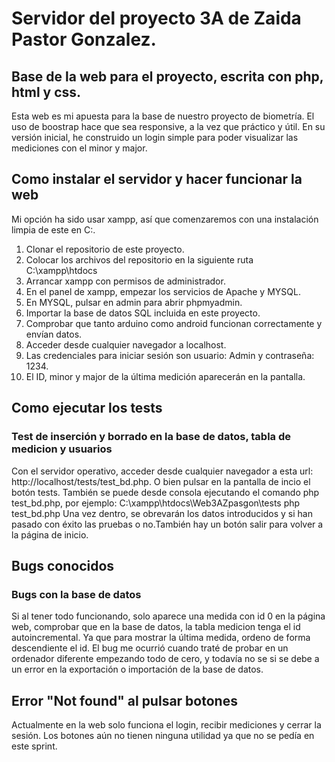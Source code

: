 # Servidor del proyecto 3A de Zaida Pastor Gonzalez.

## Base de la web para el proyecto, escrita con php, html y css.

Esta web es mi apuesta para la base de nuestro proyecto de biometría. 
El uso de boostrap hace que sea responsive, a la vez que práctico y útil. 
En su versión inicial, he construido un login simple para poder visualizar las mediciones con el minor y major.

## Como instalar el servidor y hacer funcionar la web

Mi opción ha sido usar xampp, así que comenzaremos con una instalación limpia de este en C:.

1. Clonar el repositorio de este proyecto.
2. Colocar los archivos del repositorio en la siguiente ruta C:\xampp\htdocs
3. Arrancar xampp con permisos de administrador.
4. En el panel de xampp, empezar los servicios de Apache y MYSQL.
5. En MYSQL, pulsar en admin para abrir phpmyadmin.
6. Importar la base de datos SQL incluida en este proyecto. 
7. Comprobar que tanto arduino como android funcionan correctamente y envían datos.
8. Acceder desde cualquier navegador a localhost.
9. Las credenciales para iniciar sesión son usuario: Admin y contraseña: 1234.
10. El ID, minor y major de la última medición aparecerán en la pantalla.

## Como ejecutar los tests
### Test de inserción y borrado en la base de datos, tabla de medicion y usuarios
Con el servidor operativo, acceder desde cualquier navegador a esta url: http://localhost/tests/test_bd.php. O bien pulsar
en la pantalla de incio el botón tests. También se puede desde consola ejecutando el comando php test_bd.php, por ejemplo:  C:\xampp\htdocs\Web3AZpasgon\tests php test_bd.php Una vez dentro, se obrevarán los datos introducidos y si han pasado con éxito las pruebas o no.También hay un botón salir para volver a la página de inicio.

## Bugs conocidos
### Bugs con la base de datos
Si al tener todo funcionando, solo aparece una medida con id 0 en la página web, comprobar que en la base de datos, la tabla medicion 
tenga el id autoincremental. Ya que para mostrar la última medida, ordeno de forma descendiente el id. El bug me ocurrió cuando traté de 
probar en un ordenador diferente empezando todo de cero, y todavía no se si se debe a un error en la exportación o importación de la 
base de datos.

## Error "Not found" al pulsar botones
Actualmente en la web solo funciona el login, recibir mediciones y cerrar la sesión. 
Los botones aún no tienen ninguna utilidad ya que no se pedía en este sprint.
